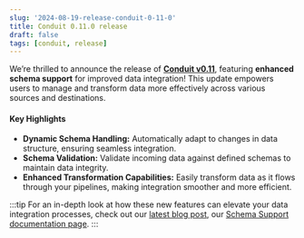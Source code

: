 ```yaml
---
slug: '2024-08-19-release-conduit-0-11-0'
title: Conduit 0.11.0 release
draft: false
tags: [conduit, release]
---
```


We’re thrilled to announce the release of [**Conduit v0.11**](https://github.com/ConduitIO/conduit/releases/tag/v0.11.0), featuring **enhanced schema support** for improved data integration! This update empowers users to manage and transform data more effectively across various sources and destinations.

<!--truncate-->

#### Key Highlights

- **Dynamic Schema Handling:** Automatically adapt to changes in data structure, ensuring seamless integration.
- **Schema Validation:** Validate incoming data against defined schemas to maintain data integrity.
- **Enhanced Transformation Capabilities:** Easily transform data as it flows through your pipelines, making integration smoother and more efficient.

:::tip
For an in-depth look at how these new features can elevate your data integration processes, check out our [latest blog post](https://meroxa.com/blog/conduit-v0.11-unveils-powerful-schema-support-for-enhanced-data-integration/), our [Schema Support documentation page](/docs/features/schema-support).
:::

